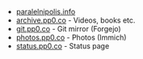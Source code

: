 * [paralelnipolis.info](https://paralelnipolis.info)
* [archive.pp0.co](https://archive.pp0.co) - Videos, books etc.
* [git.pp0.co](https://git.pp0.co) - Git mirror (Forgejo)
* [photos.pp0.co](https://photos.pp0.co) - Photos (Immich)
* [status.pp0.co](https://status.pp0.co) - Status page
